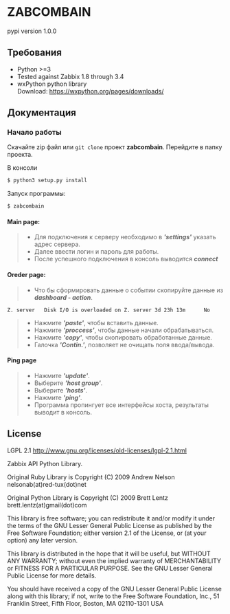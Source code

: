 # ZABCOMBAIN #

pypi version 1.0.0

## Требования
* Python >=3
* Tested against Zabbix 1.8 through 3.4
* wxPython python library  
Download: https://wxpython.org/pages/downloads/

## Документация ##
### Начало работы

Скачайте zip файл или ``git clone`` проект  **zabcombain**.
Перейдите в папку проекта.

В консоли
```bash
$ python3 setup.py install
```
Запуск программы:
```bash
$ zabcombain
```
#### Main page:
> * Для подключения к серверу необходимо в ***'settings'*** указать адрес сервера.
> * Далее ввести логин и пароль для работы.
> * После успешного подключения в консоль выводится ***connect***

#### Oreder page:
> * Что бы сформировать данные о событии скопируйте данные из ***dashboard - action***.

```
Z. server	Disk I/O is overloaded on Z. server	3d 23h 13m		No
```
> * Нажмите ***'paste'***, чтобы вставить данные.
> * Нажмите ***'proccess'***, чтобы данные начали обрабатываться.
> * Нажмите ***'copy'***, чтобы скопировать обработанные данные.
> * Галочка ***'Contin.'***, позволяет не очищать поля ввода/вывода.

#### Ping page

> * Нажмите ***'update'***.
> * Выберите ***'host group'***.
> * Выберите ***'hosts'***.
> * Нажмите ***'ping'***.
> * Программа пропингует все интерфейсы хоста, результаты выводит в консоль.


## License ##
LGPL 2.1   http://www.gnu.org/licenses/old-licenses/lgpl-2.1.html

Zabbix API Python Library.

Original Ruby Library is Copyright (C) 2009 Andrew Nelson nelsonab(at)red-tux(dot)net

Original Python Library is Copyright (C) 2009 Brett Lentz brett.lentz(at)gmail(dot)com

This library is free software; you can redistribute it and/or
modify it under the terms of the GNU Lesser General Public
License as published by the Free Software Foundation; either
version 2.1 of the License, or (at your option) any later version.

This library is distributed in the hope that it will be useful,
but WITHOUT ANY WARRANTY; without even the implied warranty of
MERCHANTABILITY or FITNESS FOR A PARTICULAR PURPOSE.  See the GNU
Lesser General Public License for more details.

You should have received a copy of the GNU Lesser General Public
License along with this library; if not, write to the Free Software
Foundation, Inc., 51 Franklin Street, Fifth Floor, Boston, MA  02110-1301  USA
